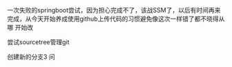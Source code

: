 一次失败的springboot尝试，因为担心完成不了，该战SSM了，以后有时间再来
完成，从今天开始养成使用github上传代码的习惯避免像这次一样错了都不晓得从哪
开始改

尝试sourcetree管理git

创建新的分支3     问